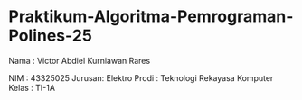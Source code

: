 # Praktikum-Algoritma-Pemrograman-Polines-25
<p> Nama   : Victor Abdiel Kurniawan Rares </p> 
NIM    : 43325025
Jurusan: Elektro
Prodi  : Teknologi Rekayasa Komputer
Kelas  : TI-1A
